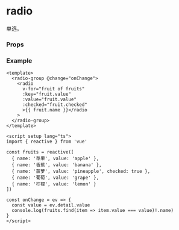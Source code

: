 # radio

单选。

### Props

<Props :data="props" />

### Example

```vue
<template>
  <radio-group @change="onChange">
    <radio
      v-for="fruit of fruits"
      :key="fruit.value"
      :value="fruit.value"
      :checked="fruit.checked"
      >{{ fruit.name }}</radio
    >
  </radio-group>
</template>

<script setup lang="ts">
import { reactive } from 'vue'

const fruits = reactive([
  { name: '苹果', value: 'apple' },
  { name: '香蕉', value: 'banana' },
  { name: '菠萝', value: 'pineapple', checked: true },
  { name: '葡萄', value: 'grape' },
  { name: '柠檬', value: 'lemon' }
])

const onChange = ev => {
  const value = ev.detail.value
  console.log(fruits.find(item => item.value === value)!.name)
}
</script>
```

<script setup>
const props = [
    {
        name: "value", 
        type: "string",
        default: "",
        required: false, 
        desc:"radio 标识。当该 radio 选中时，radio-group 的 change 事件会携带 radio 的 value", 
        version: "0.1.0"
    },
    {
        name: "checked", 
        type:"boolean",
        default: "false",
        required: false, 
        desc:"当前是否选中", 
        version: "0.1.0"
    },
    {
        name: "disabled", 
        type:"boolean",
        default: "false",
        required: false, 
        desc:"是否禁用", 
        version: "0.1.0"
    },
    {
        name: "color", 
        type:"color",
        default: "#1989fa",
        required: false, 
        desc:"radio 的颜色", 
        version: "0.1.0"
    }
]
</script>
